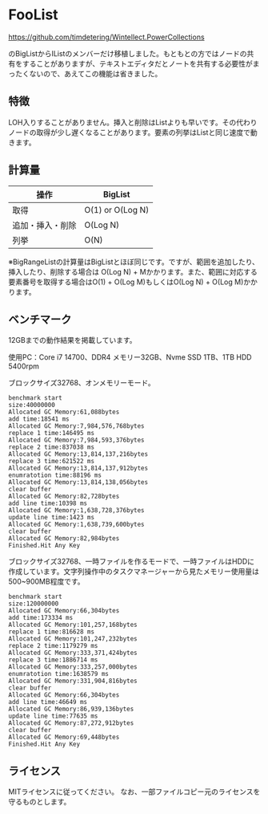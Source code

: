 # FooList

https://github.com/timdetering/Wintellect.PowerCollections

のBigListからIList<T>のメンバーだけ移植しました。もともとの方ではノードの共有をすることがありますが、テキストエディタだとノートを共有する必要性がまったくないので、あえてこの機能は省きました。

## 特徴

LOH入りすることがありません。挿入と削除はList<T>よりも早いです。その代わりノードの取得が少し遅くなることがあります。要素の列挙はList<T>と同じ速度で動きます。

## 計算量

| 操作 | BigList |
| --- | --- |
| 取得 | O(1) or O(Log N) |
| 追加・挿入・削除 | O(Log N) |
| 列挙 | O(N) |

※BigRangeListの計算量はBigListとほぼ同じです。ですが、範囲を追加したり、挿入したり、削除する場合は O(Log N) + Mかかります。また、範囲に対応する要素番号を取得する場合はO(1) + O(Log M)もしくはO(Log N) + O(Log M)かかります。

## ベンチマーク

12GBまでの動作結果を掲載しています。

使用PC：Core i7 14700、DDR4 メモリー32GB、Nvme SSD 1TB、1TB HDD 5400rpm

ブロックサイズ32768、オンメモリーモード。
```
benchmark start
size:40000000
Allocated GC Memory:61,088bytes
add time:18541 ms
Allocated GC Memory:7,984,576,768bytes
replace 1 time:146495 ms
Allocated GC Memory:7,984,593,376bytes
replace 2 time:837038 ms
Allocated GC Memory:13,814,137,216bytes
replace 3 time:621522 ms
Allocated GC Memory:13,814,137,912bytes
enumratotion time:88196 ms
Allocated GC Memory:13,814,138,056bytes
clear buffer
Allocated GC Memory:82,728bytes
add line time:10398 ms
Allocated GC Memory:1,638,728,376bytes
update line time:1423 ms
Allocated GC Memory:1,638,739,600bytes
clear buffer
Allocated GC Memory:82,984bytes
Finished.Hit Any Key

```

ブロックサイズ32768、一時ファイルを作るモードで、一時ファイルはHDDに作成しています。文字列操作中のタスクマネージャーから見たメモリー使用量は500~900MB程度です。
```
benchmark start
size:120000000
Allocated GC Memory:66,304bytes
add time:173334 ms
Allocated GC Memory:101,257,168bytes
replace 1 time:816628 ms
Allocated GC Memory:101,247,232bytes
replace 2 time:1179279 ms
Allocated GC Memory:333,371,424bytes
replace 3 time:1886714 ms
Allocated GC Memory:333,257,000bytes
enumratotion time:1638579 ms
Allocated GC Memory:331,904,816bytes
clear buffer
Allocated GC Memory:66,304bytes
add line time:46649 ms
Allocated GC Memory:86,939,136bytes
update line time:77635 ms
Allocated GC Memory:87,272,912bytes
clear buffer
Allocated GC Memory:69,448bytes
Finished.Hit Any Key
```

## ライセンス
MITライセンスに従ってください。
なお、一部ファイルコピー元のライセンスを守るものとします。
